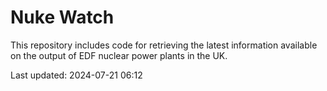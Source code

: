 # Nuke Watch

This repository includes code for retrieving the latest information available on the output of EDF nuclear power plants in the UK.

Last updated: 2024-07-21 06:12
